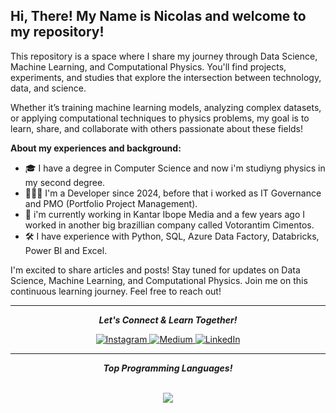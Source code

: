 ## Hi, There! My Name is Nicolas and welcome to my repository!</h1>

This repository is a space where I share my journey through Data Science, Machine Learning, and Computational Physics.
You'll find projects, experiments, and studies that explore the intersection between technology, data, and science.

Whether it’s training machine learning models, analyzing complex datasets, or applying computational techniques to physics problems, my goal is to learn, share, and collaborate with others passionate about these fields!

**</h2>About my experiences and background:</h2>**
- 🎓 I have a degree in Computer Science and now i'm studiyng physics in my second degree.
- 👨🏻‍💻 I'm a Developer since 2024, before that i worked as IT Governance and PMO    (Portfolio Project Management).
- 👔 i'm currently working in Kantar Ibope Media and a few years ago I worked in another big brazillian company called Votorantim Cimentos.
- 🛠️ I have experience with Python, SQL, Azure Data Factory, Databricks, Power BI and Excel.


I'm excited to share articles and posts! Stay tuned for updates on Data Science, Machine Learning, and Computational Physics. Join me on this continuous learning journey. Feel free to reach out!

<hr/>
<p align="center">
  <b><i>Let's Connect & Learn Together!</i></b>
<p align="center">
  <a href="https://www.instagram.com/nicolas__raphael/" target="_blank">
    <img src="https://img.shields.io/badge/🎥_Instagram-FF0000?style=for-the-badge" alt="Instagram">
  </a>
  <a href="https://medium.com/me/stories/public" target="_blank">
    <img src="https://img.shields.io/badge/📚_Medium-9146FF?style=for-the-badge" alt="Medium">
  </a>
  <a href="https://www.linkedin.com/in/nicolas-raphael/" target="_blank">
    <img src="https://img.shields.io/badge/💼_LinkedIn-0077B5?style=for-the-badge" alt="LinkedIn">
  </a>
</p>
<hr/>
<p align="center">
  <b><i>Top Programming Languages!</i></b> 
<br>
<br>
<p align="center">
   <img align="center" src="https://github-readme-stats.vercel.app/api/top-langs/?username=NicolasRaphael&theme=radical&line_height=10&hide_langs_below=1&layout=compact" />
<!--    <img align="right" alt="GIF" height="300px" src="https://media.giphy.com/media/xT9IgzoKnwFNmISR8I/giphy.gif" />  -->
</p>


